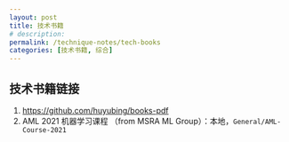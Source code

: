 ```yaml
---
layout: post
title: 技术书籍
# description: 
permalink: /technique-notes/tech-books
categories: [技术书籍, 综合]
---
```


## 技术书籍链接

1. <https://github.com/huyubing/books-pdf>
2. AML 2021 机器学习课程 （from MSRA ML Group）：本地，`General/AML-Course-2021`
